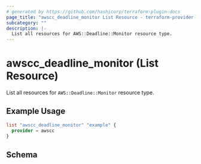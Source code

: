 ```yaml
---
# generated by https://github.com/hashicorp/terraform-plugin-docs
page_title: "awscc_deadline_monitor List Resource - terraform-provider-awscc"
subcategory: ""
description: |-
  List all resources for AWS::Deadline::Monitor resource type.
---
```


# awscc_deadline_monitor (List Resource)

List all resources for `AWS::Deadline::Monitor` resource type.

## Example Usage

```terraform
list "awscc_deadline_monitor" "example" {
  provider = awscc
}
```

<!-- schema generated by tfplugindocs -->
## Schema
